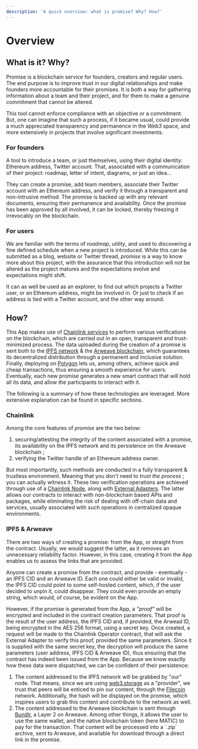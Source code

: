 ```yaml
---
description: 'A quick overview: what is promise? Why? How?'
---
```


# Overview

## What is it? Why?

Promise is a blockchain service for founders, creators and regular users. The end purpose is to improve trust in our digital relationships and make founders more accountable for their promises. It is both a way for gathering information about a team and their project, and for them to make a genuine commitment that cannot be altered.

This tool cannot enforce compliance with an objective or a commitment. But, one can imagine that such a process, if it became usual, could provide a much appreciated transparency and permanence in the _Web3_ space, and more extensively in projects that involve significant investments.

### For founders

A tool to introduce a team, or just themselves, using their digital identity: Ethereum address, Twitter account. That, associated with a communication of their project: roadmap, letter of intent, diagrams, or just an idea...

They can create a promise, add team members, associate their Twitter account with an Ethereum address, and verify it through a transparent and non-intrusive method. The promise is backed up with any relevant documents, ensuring their permanence and availability. Once the promise has been approved by all involved, it can be locked, thereby freezing it irrevocably on the blockchain.

### For users

We are familiar with the terms of _roadmap_, _utility_, and used to discovering a fine defined schedule when a new project is introduced. While this can be submitted as a blog, website or Twitter thread, _promise_ is a way to know more about this project, with the assurance that this introduction will not be altered as the project matures and the expectations evolve and expectations might shift.

It can as well be used as an explorer, to find out which projects a Twitter user, or an Ethereum address, might be involved in. Or just to check if an address is tied with a Twitter account, and the other way around.

## How?

This App makes use of [Chainlink services](https://chain.link/developer-resources) to perform various verifications on the blockchain, which are carried out in an open, transparent and trust-minimized process. The data uploaded during the creation of a promise is sent both to the [IPFS network](https://docs.ipfs.tech/concepts/what-is-ipfs/) & the [Arweave blockchain](https://arwiki.wiki/#/en/main), which guarantees its decentralized distribution through a permanent and inclusive solution. Finally, deploying on [Polygon](https://polygon.technology/solutions/polygon-pos) lets us, among others, achieve quick and cheap transactions, thus ensuring a smooth experience for users. Eventually, each new promise generates a new smart contract that will hold all its data, and allow the participants to interact with it.

The following is a summary of how these technologies are leveraged. More extensive explanation can be found in specific sections.

### Chainlink

Among the core features of _promise_ are the two below:

1. securing/attesting the integrity of the content associated with a promise, its availability on the IPFS network and its persistence on the Arweave blockchain ;
2. verifying the Twitter handle of an Ethereum address owner.

But most importantly, such methods are conducted in a fully transparent & trustless environment. Meaning that you don't need to _trust the process_ ; you can actually witness it. These two verification operations are achieved through use of a [Chainlink Node](https://docs.chain.link/chainlink-nodes/), along with [External Adapters](https://docs.chain.link/docs/external-adapters/). The latter allows our contracts to interact with non-blockchain based APIs and packages, while eliminating the risk of dealing with off-chain data and services, usually associated with such operations in centralized opaque environments.

### IPFS & Arweave

There are two ways of creating a promise: from the App, or straight from the contract. Usually, we would suggest the latter, as it removes an unnecessary reliability factor. However, in this case, creating it from the App enables us to assess the links that are provided.

Anyone can create a promise from the contract, and provide - eventually - an IPFS CID and an Arweave ID.  Each one could either be valid or invalid, the IPFS CID could point to some self-hosted content, which, if the user decided to unpin it, could disappear. They could even provide an empty string, which would, of course, be evident on the App.

However, if the promise is generated from the App, a _"proof"_ will be encrypted and included in the contract creation parameters. That proof is the result of the user address, the IPFS CID and, if provided, the Arwead ID, being encrypted in the AES 256 format, using a secret key. Once created, a request will be made to the Chainlink Operator contract, that will ask the External Adapter to verify this proof, provided the same parameters. Since it is supplied with the same secret key, the decryption will produce the same parameters (user address, IPFS CID & Arweave ID), thus ensuring that the contract has indeed been issued from the App. Because we know exactly how these data were dispatched, we can be confident of their persistence:

1. The content addressed to the IPFS network will be grabbed by "our" node. That means, since we are using [web3.storage](https://web3.storage/) as a "provider", we trust that peers will be enticed to pin our content, through the [Filecoin](https://filecoin.io/) network. Additionally, the hash will be displayed on the promise, which inspires users to grab this content and contribute to the network as well.
2. The content addressed to the Arweave blockchain is sent through [Bundlr](https://bundlr.network/), a Layer 2 on Arweave. Among other things, it allows the user to use the same wallet, and the native blockchain token (here MATIC) to pay for the transaction. That content will be processed into a \`.zip\` archive, sent to Arweave, and available for download through a direct link in the promise.
